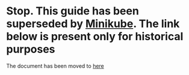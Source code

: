 # Stop.  This guide has been superseded by [Minikube](../minikube/). The link below is present only for historical purposes

The document has been moved to [here](https://github.com/kubernetes/kubernetes/blob/master/docs/devel/local-cluster/docker.md)
